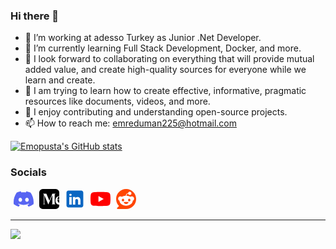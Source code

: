 ### Hi there 👋

- 🔭 I’m working at adesso Turkey as Junior .Net Developer.
- 🌱 I’m currently learning Full Stack Development, Docker, and more.
- 👯 I look forward to collaborating on everything that will provide mutual added value, and create high-quality sources for everyone while we learn and create.
- 📄 I am trying to learn how to create effective, informative, pragmatic resources like documents, videos, and more.
- 💪 I enjoy contributing and understanding open-source projects.
- 📫 How to reach me: emreduman225@hotmail.com

<a href="http://www.github.com/Emopusta"><img src="https://github-readme-stats.vercel.app/api?username=Emopusta&show_icons=true&hide=&count_private=true&title_color=0891b2&text_color=ffffff&icon_color=0891b2&bg_color=1c1917&hide_border=true&show_icons=true" alt="Emopusta's GitHub stats" /></a>

### Socials

<p align="left"> 
<a href="https://discord.com/users/emopusta" target="_blank" rel="noreferrer"><svg role="img" viewBox="0 0 24 24" width="32" height="32" style="margin-left:5px" xmlns="http://www.w3.org/2000/svg"><title>Discord</title><path fill="#5865F2" d="M20.317 4.3698a19.7913 19.7913 0 00-4.8851-1.5152.0741.0741 0 00-.0785.0371c-.211.3753-.4447.8648-.6083 1.2495-1.8447-.2762-3.68-.2762-5.4868 0-.1636-.3933-.4058-.8742-.6177-1.2495a.077.077 0 00-.0785-.037 19.7363 19.7363 0 00-4.8852 1.515.0699.0699 0 00-.0321.0277C.5334 9.0458-.319 13.5799.0992 18.0578a.0824.0824 0 00.0312.0561c2.0528 1.5076 4.0413 2.4228 5.9929 3.0294a.0777.0777 0 00.0842-.0276c.4616-.6304.8731-1.2952 1.226-1.9942a.076.076 0 00-.0416-.1057c-.6528-.2476-1.2743-.5495-1.8722-.8923a.077.077 0 01-.0076-.1277c.1258-.0943.2517-.1923.3718-.2914a.0743.0743 0 01.0776-.0105c3.9278 1.7933 8.18 1.7933 12.0614 0a.0739.0739 0 01.0785.0095c.1202.099.246.1981.3728.2924a.077.077 0 01-.0066.1276 12.2986 12.2986 0 01-1.873.8914.0766.0766 0 00-.0407.1067c.3604.698.7719 1.3628 1.225 1.9932a.076.076 0 00.0842.0286c1.961-.6067 3.9495-1.5219 6.0023-3.0294a.077.077 0 00.0313-.0552c.5004-5.177-.8382-9.6739-3.5485-13.6604a.061.061 0 00-.0312-.0286zM8.02 15.3312c-1.1825 0-2.1569-1.0857-2.1569-2.419 0-1.3332.9555-2.4189 2.157-2.4189 1.2108 0 2.1757 1.0952 2.1568 2.419 0 1.3332-.9555 2.4189-2.1569 2.4189zm7.9748 0c-1.1825 0-2.1569-1.0857-2.1569-2.419 0-1.3332.9554-2.4189 2.1569-2.4189 1.2108 0 2.1757 1.0952 2.1568 2.419 0 1.3332-.946 2.4189-2.1568 2.4189Z"/></svg></a>
<a href="https://medium.com/@Emopusta" target="_blank"><svg role="img" viewBox="0 0 24 24" width="32" height="32" style="margin-left:5px" xmlns="http://www.w3.org/2000/svg"><title>Medium</title><path d="M4.21 0A4.201 4.201 0 0 0 0 4.21v15.58A4.201 4.201 0 0 0 4.21 24h15.58A4.201 4.201 0 0 0 24 19.79v-1.093c-.137.013-.278.02-.422.02-2.577 0-4.027-2.146-4.09-4.832a7.592 7.592 0 0 1 .022-.708c.093-1.186.475-2.241 1.105-3.022a3.885 3.885 0 0 1 1.395-1.1c.468-.237 1.127-.367 1.664-.367h.023c.101 0 .202.004.303.01V4.211A4.201 4.201 0 0 0 19.79 0Zm.198 5.583h4.165l3.588 8.435 3.59-8.435h3.864v.146l-.019.004c-.705.16-1.063.397-1.063 1.254h-.003l.003 10.274c.06.676.424.885 1.063 1.03l.02.004v.145h-4.923v-.145l.019-.005c.639-.144.994-.353 1.054-1.03V7.267l-4.745 11.15h-.261L6.15 7.569v9.445c0 .857.358 1.094 1.063 1.253l.02.004v.147H4.405v-.147l.019-.004c.705-.16 1.065-.397 1.065-1.253V6.987c0-.857-.358-1.094-1.064-1.254l-.018-.004zm19.25 3.668c-1.086.023-1.733 1.323-1.813 3.124H24V9.298a1.378 1.378 0 0 0-.342-.047Zm-1.862 3.632c-.1 1.756.86 3.239 2.204 3.634v-3.634z"/></svg></a> 
<a href="https://www.linkedin.com/in/emreduman-emopusta" target="_blank" rel="noreferrer"><svg xmlns="http://www.w3.org/2000/svg" viewBox="0 0 50 50" width="32" height="32" style="margin-left:5px">
    <path fill="#0a66c2" d="M41,4H9C6.24,4,4,6.24,4,9v32c0,2.76,2.24,5,5,5h32c2.76,0,5-2.24,5-5V9C46,6.24,43.76,4,41,4z M17,20v19h-6V20H17z M11,14.47c0-1.4,1.2-2.47,3-2.47s2.93,1.07,3,2.47c0,1.4-1.12,2.53-3,2.53C12.2,17,11,15.87,11,14.47z M39,39h-6c0,0,0-9.26,0-10 c0-2-1-4-3.5-4.04h-0.08C27,24.96,26,27.02,26,29c0,0.91,0,10,0,10h-6V20h6v2.56c0,0,1.93-2.56,5.81-2.56 c3.97,0,7.19,2.73,7.19,8.26V39z"></path>
</svg></a>
<a href="https://www.youtube.com/@emreduman225" target="_blank" rel="noreferrer"><svg role="img" viewBox="0 0 24 24" width="32" height="32" style="margin-left:5px" xmlns="http://www.w3.org/2000/svg"><title>YouTube</title><path fill="#FF0000" d="M23.498 6.186a3.016 3.016 0 0 0-2.122-2.136C19.505 3.545 12 3.545 12 3.545s-7.505 0-9.377.505A3.017 3.017 0 0 0 .502 6.186C0 8.07 0 12 0 12s0 3.93.502 5.814a3.016 3.016 0 0 0 2.122 2.136c1.871.505 9.376.505 9.376.505s7.505 0 9.377-.505a3.015 3.015 0 0 0 2.122-2.136C24 15.93 24 12 24 12s0-3.93-.502-5.814zM9.545 15.568V8.432L15.818 12l-6.273 3.568z"/></svg></a>
<a href="https://www.reddit.com/user/Emopusta/" target="_blank" rel="noreferrer"><svg role="img" viewBox="0 0 24 24" width="32" height="32" style="margin-left:5px" xmlns="http://www.w3.org/2000/svg"><title>Reddit</title><path fill="#FF4500" d="M12 0C5.373 0 0 5.373 0 12c0 3.314 1.343 6.314 3.515 8.485l-2.286 2.286C.775 23.225 1.097 24 1.738 24H12c6.627 0 12-5.373 12-12S18.627 0 12 0Zm4.388 3.199c1.104 0 1.999.895 1.999 1.999 0 1.105-.895 2-1.999 2-.946 0-1.739-.657-1.947-1.539v.002c-1.147.162-2.032 1.15-2.032 2.341v.007c1.776.067 3.4.567 4.686 1.363.473-.363 1.064-.58 1.707-.58 1.547 0 2.802 1.254 2.802 2.802 0 1.117-.655 2.081-1.601 2.531-.088 3.256-3.637 5.876-7.997 5.876-4.361 0-7.905-2.617-7.998-5.87-.954-.447-1.614-1.415-1.614-2.538 0-1.548 1.255-2.802 2.803-2.802.645 0 1.239.218 1.712.585 1.275-.79 2.881-1.291 4.64-1.365v-.01c0-1.663 1.263-3.034 2.88-3.207.188-.911.993-1.595 1.959-1.595Zm-8.085 8.376c-.784 0-1.459.78-1.506 1.797-.047 1.016.64 1.429 1.426 1.429.786 0 1.371-.369 1.418-1.385.047-1.017-.553-1.841-1.338-1.841Zm7.406 0c-.786 0-1.385.824-1.338 1.841.047 1.017.634 1.385 1.418 1.385.785 0 1.473-.413 1.426-1.429-.046-1.017-.721-1.797-1.506-1.797Zm-3.703 4.013c-.974 0-1.907.048-2.77.135-.147.015-.241.168-.183.305.483 1.154 1.622 1.964 2.953 1.964 1.33 0 2.47-.81 2.953-1.964.057-.137-.037-.29-.184-.305-.863-.087-1.795-.135-2.769-.135Z"/></svg></a>
</p>
<hr>

![](https://komarev.com/ghpvc/?username=Emopusta&label=PROFILE+VIEWS&style=plastic&abbreviated=true&color=brightgreen)
